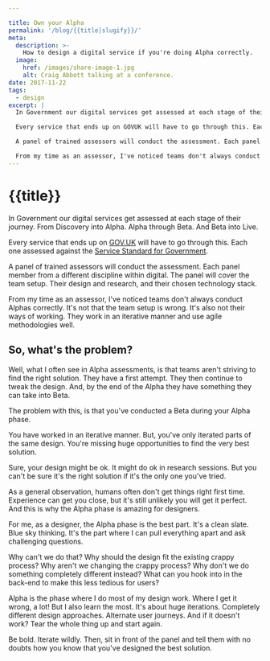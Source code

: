 ```yaml
---

title: Own your Alpha
permalink: '/blog/{{title|slugify}}/'
meta:
  description: >-
    How to design a digital service if you're doing Alpha correctly.
  image:
    href: /images/share-image-1.jpg
    alt: Craig Abbott talking at a conference.
date: 2017-11-22
tags:
  - design
excerpt: | 
  In Government our digital services get assessed at each stage of their journey. From Discovery into Alpha. Alpha through Beta. And Beta into Live. 

  Every service that ends up on GOVUK will have to go through this. Each one assessed against the [service standard for Government](https://www.gov.uk/service-manual/service-standard).

  A panel of trained assessors will conduct the assessment. Each panel member from a different discipline within digital. The panel will cover the team setup. Their design and research, and their chosen technology stack.

  From my time as an assessor, I've noticed teams don't always conduct Alphas correctly.
---
```


# {{title}}

In Government our digital services get assessed at each stage of their journey. From Discovery into Alpha. Alpha through Beta. And Beta into Live.

Every service that ends up on [GOV.UK](https://gov.uk) will have to go through this. Each one assessed against the [Service Standard for Government](https://www.gov.uk/service-manual/service-standard).

A panel of trained assessors will conduct the assessment. Each panel member from a different discipline within digital. The panel will cover the team setup. Their design and research, and their chosen technology stack.

From my time as an assessor, I've noticed teams don't always conduct Alphas correctly. It's not that the team setup is wrong. It's also not their ways of working. They work in an iterative manner and use agile methodologies well.

## So, what's the problem?

Well, what I often see in Alpha assessments, is that teams aren't striving to find the right solution. They have a first attempt. They then continue to tweak the design. And, by the end of the Alpha they have something they can take into Beta.

The problem with this, is that you've conducted a Beta during your Alpha phase. 

You have worked in an iterative manner. But, you've only iterated parts of the same design. You're missing huge opportunities to find the very best solution. 

Sure, your design might be ok. It might do ok in research sessions. But you can't be sure it's the right solution if it's the only one you've tried.

As a general observation, humans often don't get things right first time. Experience can get you close, but it's still unlikely you will get it perfect. And this is why the Alpha phase is amazing for designers. 

For me, as a designer, the Alpha phase is the best part. It's a clean slate. Blue sky thinking. It's the part where I can pull everything apart and ask challenging questions.

Why can't we do that? Why should the design fit the existing crappy process? Why aren't we changing the crappy process? Why don't we do something completely different instead? What can you hook into in the back-end to make this less tedious for users?

Alpha is the phase where I do most of my design work. Where I get it wrong, a lot! But I also learn the most. It's about huge iterations. Completely different design approaches. Alternate user journeys. And if it doesn't work? Tear the whole thing up and start again.

Be bold. Iterate wildly. Then, sit in front of the panel and tell them with no doubts how you know that you've designed the best solution.
